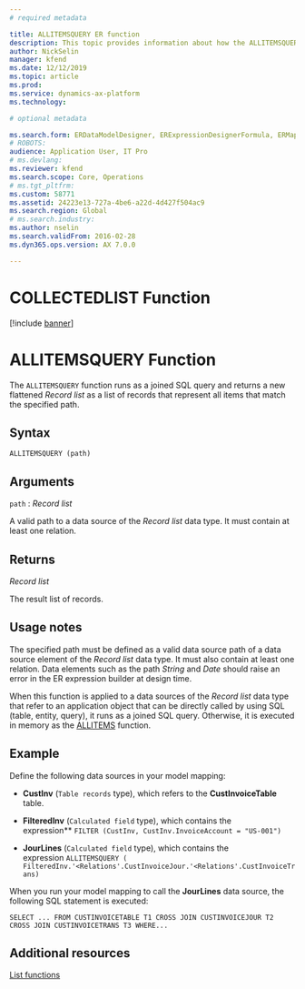 ```yaml
---
# required metadata

title: ALLITEMSQUERY ER function
description: This topic provides information about how the ALLITEMSQUERY ER function is used.
author: NickSelin
manager: kfend
ms.date: 12/12/2019
ms.topic: article
ms.prod: 
ms.service: dynamics-ax-platform
ms.technology: 

# optional metadata

ms.search.form: ERDataModelDesigner, ERExpressionDesignerFormula, ERMappedFormatDesigner, ERModelMappingDesigner
# ROBOTS: 
audience: Application User, IT Pro
# ms.devlang: 
ms.reviewer: kfend
ms.search.scope: Core, Operations
# ms.tgt_pltfrm: 
ms.custom: 58771
ms.assetid: 24223e13-727a-4be6-a22d-4d427f504ac9
ms.search.region: Global
# ms.search.industry: 
ms.author: nselin
ms.search.validFrom: 2016-02-28
ms.dyn365.ops.version: AX 7.0.0

---
```


# <a name="COLLECTEDLIST">COLLECTEDLIST Function</a>

[!include [banner](../includes/banner.md)]

# <a name="ALLITEMSQUERY">ALLITEMSQUERY Function</a>

The `ALLITEMSQUERY` function runs as a joined SQL query and returns a new flattened *Record list* as a list of records that represent all items that match the specified path.

## Syntax

```
ALLITEMSQUERY (path)
```

## Arguments

`path` : *Record list*

A valid path to a data source of the *Record list* data type. It must contain at least one relation.

## Returns

*Record list*

The result list of records.

## Usage notes

The specified path must be defined as a valid data source path of a data source element of the *Record list* data type. It must also contain at least one relation. Data elements such as the path *String* and *Date* should raise an error in the ER
expression builder at design time.

When this function is applied to a data sources of the *Record list* data type that refer to an application object that can be directly called by using SQL (table, entity, query), it runs as a joined SQL query. Otherwise, it is executed
in memory as the [ALLITEMS](er-functions-list-allitems.md) function.

## Example

Define the following data sources in your model mapping:

-   **CustInv** (`Table records` type), which refers to the
    **CustInvoiceTable** table.

-   **FilteredInv** (`Calculated field` type), which contains the expression** `FILTER (CustInv, CustInv.InvoiceAccount = "US-001")`

-   **JourLines** (`Calculated field` type), which contains the
    expression `ALLITEMSQUERY ( FilteredInv.'<Relations'.CustInvoiceJour.'<Relations'.CustInvoiceTrans)`

When you run your model mapping to call the **JourLines** data source, the following SQL statement is executed:

`SELECT ... FROM CUSTINVOICETABLE T1 CROSS JOIN CUSTINVOICEJOUR T2 CROSS JOIN
CUSTINVOICETRANS T3 WHERE...`


## Additional resources

[List functions](er-functions-category-list.md)
